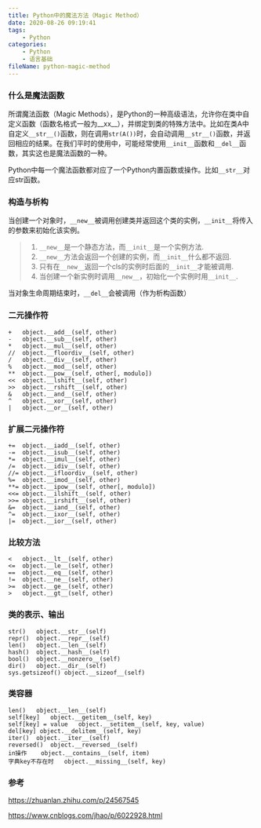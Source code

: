 ```yaml
---
title: Python中的魔法方法（Magic Method）
date: 2020-08-26 09:19:41
tags:
	- Python
categories:
	- Python
	- 语言基础
fileName: python-magic-method
---
```


### 什么是魔法函数

所谓魔法函数（Magic Methods），是Python的一种高级语法，允许你在类中自定义函数（函数名格式一般为\_\_xx\_\_），并绑定到类的特殊方法中。比如在类A中自定义`__str__()`函数，则在调用`str(A())`时，会自动调用`__str__()`函数，并返回相应的结果。在我们平时的使用中，可能经常使用`__init__`函数和`__del__`函数，其实这也是魔法函数的一种。

Python中每一个魔法函数都对应了一个Python内置函数或操作。比如`__str__`对应str函数。

### 构造与析构

当创建一个对象时，`__new__`被调用创建类并返回这个类的实例，`__init__`将传入的参数来初始化该实例。

> 1. `__new__`是一个静态方法，而`__init__`是一个实例方法.
> 2. `__new__`方法会返回一个创建的实例，而`__init__`什么都不返回.
> 3. 只有在`__new__`返回一个cls的实例时后面的`__init__`才能被调用.
> 4. 当创建一个新实例时调用`__new__`，初始化一个实例时用`__init__`.

当对象生命周期结束时，`__del__`会被调用（作为析构函数）



### 二元操作符

```
+	object.__add__(self, other)
-	object.__sub__(self, other)
*	object.__mul__(self, other)
//	object.__floordiv__(self, other)
/	object.__div__(self, other)
%	object.__mod__(self, other)
**	object.__pow__(self, other[, modulo])
<<	object.__lshift__(self, other)
>>	object.__rshift__(self, other)
&	object.__and__(self, other)
^	object.__xor__(self, other)
|	object.__or__(self, other)
```



### 扩展二元操作符

```
+=	object.__iadd__(self, other)
-=	object.__isub__(self, other)
*=	object.__imul__(self, other)
/=	object.__idiv__(self, other)
//=	object.__ifloordiv__(self, other)
%=	object.__imod__(self, other)
**=	object.__ipow__(self, other[, modulo])
<<=	object.__ilshift__(self, other)
>>=	object.__irshift__(self, other)
&=	object.__iand__(self, other)
^=	object.__ixor__(self, other)
|=	object.__ior__(self, other)
```



### 比较方法

```
<	object.__lt__(self, other)
<=	object.__le__(self, other)
==	object.__eq__(self, other)
!=	object.__ne__(self, other)
>=	object.__ge__(self, other)
>	object.__gt__(self, other)
```



### 类的表示、输出

```
str()	object.__str__(self) 
repr()	object.__repr__(self)
len()	object.__len__(self)
hash()	object.__hash__(self) 
bool()	object.__nonzero__(self) 
dir()	object.__dir__(self)
sys.getsizeof()	object.__sizeof__(self)
```



### 类容器

```
len()	object.__len__(self)
self[key]	object.__getitem__(self, key)
self[key] = value	object.__setitem__(self, key, value)
del[key] object.__delitem__(self, key)
iter()	object.__iter__(self)
reversed()	object.__reversed__(self)
in操作	object.__contains__(self, item)
字典key不存在时	object.__missing__(self, key)
```





### 参考

https://zhuanlan.zhihu.com/p/24567545

https://www.cnblogs.com/jhao/p/6022928.html